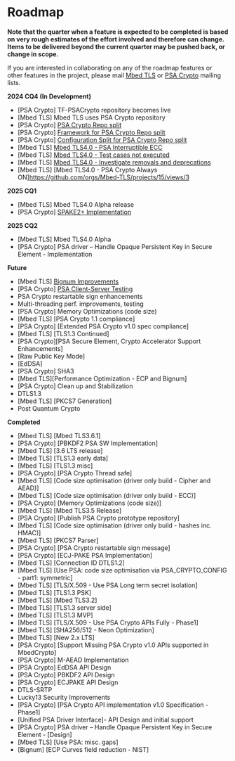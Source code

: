 # Roadmap

**Note that the quarter when a feature is expected to be completed is based on very rough estimates of the effort involved and therefore can change. Items to be delivered beyond the current quarter may be pushed back, or change in scope.**

If you are interested in collaborating on any of the roadmap features or other features in the project, please mail [Mbed TLS](https://lists.trustedfirmware.org/mailman/listinfo/mbed-tls) or [PSA Crypto](https://lists.trustedfirmware.org/mailman/listinfo/psa-crypto) mailing lists.

**2024 CQ4 (In Development)**
* [PSA Crypto] TF-PSACrypto repository becomes live
* [Mbed TLS] Mbed TLS uses PSA Crypto repository
* [PSA Crypto] [PSA Crypto Repo split](<https://github.com/orgs/Mbed-TLS/projects/18/views/1>)
* [PSA Crypto] [Framework for PSA Crypto Repo split](<https://github.com/orgs/Mbed-TLS/projects/18/views/1>)
* [PSA Crypto] [Configuration Split for PSA Crypto Repo split](<https://github.com/orgs/Mbed-TLS/projects/18/views/1>)
* [Mbed TLS] [Mbed TLS4.0 - PSA Interruptible ECC](<https://github.com/orgs/Mbed-TLS/projects/18/views/1>)
* [Mbed TLS] [Mbed TLS4.0 - Test cases not executed](<https://github.com/orgs/Mbed-TLS/projects/18/views/1>) 
* [Mbed TLS] [Mbed TLS4.0 - Investigate removals and deprecations](<https://github.com/orgs/Mbed-TLS/projects/18/views/1>)
* [Mbed TLS] [Mbed TLS4.0 - PSA Crypto Always ON]<https://github.com/orgs/Mbed-TLS/projects/15/views/3>


**2025 CQ1**
* [Mbed TLS] Mbed TLS4.0 Alpha release   
* [PSA Crypto] [SPAKE2+ Implementation](<https://github.com/orgs/Mbed-TLS/projects/16/views/1>)

**2025 CQ2**
* [Mbed TLS] Mbed TLS4.0 Alpha 
* [PSA Crypto] PSA driver – Handle Opaque Persistent Key in Secure Element - Implementation
 
**Future**
 * [Mbed TLS] [Bignum Improvements](<https://github.com/orgs/Mbed-TLS/projects/1#column-19853826>)
 * [PSA Crypto] [PSA Client-Server Testing](<https://github.com/orgs/Mbed-TLS/projects/1#column-19851174>) 
 * PSA Crypto restartable sign enhancements
 * Multi-threading perf. improvements, testing
 * [PSA Crypto] Memory Optimizations (code size)
 * [Mbed TLS] [PSA Crypto 1.1 compliance]
 * [PSA Crypto] [Extended PSA Crypto v1.0 spec compliance]
 * [Mbed TLS] [TLS1.3 Continued]
 * [PSA Crypto][PSA Secure Element, Crypto Accelerator Support Enhancements]
 * [Raw Public Key Mode]
 * [EdDSA]
 * [PSA Crypto] SHA3
 * [Mbed TLS][Performance Optimization - ECP and Bignum]
 * [PSA Crypto] Clean up and Stabilization 
 * DTLS1.3 
 * [Mbed TLS] [PKCS7 Generation]
 * Post Quantum Crypto

**Completed**
* [Mbed TLS] [Mbed TLS3.6.1]
* [PSA Crypto] [PBKDF2 PSA SW Implementation]
* [Mbed TLS] [3.6 LTS release]
* [Mbed TLS] [TLS1.3 early data] 
* [Mbed TLS] [TLS1.3 misc] 
* [PSA Crypto] [PSA Crypto Thread safe] 
* [Mbed TLS] [Code size optimisation (driver only build - Cipher and AEAD)]
* [Mbed TLS] [Code size optimisation (driver only build - ECC)]
* [PSA Crypto] [Memory Optimizations (code size)]
* [Mbed TLS] [Mbed TLS3.5 Release]
* [PSA Crypto] [Publish PSA Crypto prototype repository]
* [Mbed TLS] [Code size optimisation (driver only build - hashes inc. HMAC)]
* [Mbed TLS] [PKCS7 Parser]
* [PSA Crypto] [PSA Crypto restartable sign message]
* [PSA Crypto] [ECJ-PAKE PSA Implementation]
* [Mbed TLS] [Connection ID DTLS1.2]
* [Mbed TLS] [Use PSA: code size optimisation via PSA_CRYPTO_CONFIG - part1: symmetric]
* [Mbed TLS] [TLS/X.509​ - Use PSA Long term secret isolation]
* [Mbed TLS] [TLS1.3 PSK]
* [Mbed TLS] [Mbed TLS3.2]
* [Mbed TLS] [TLS1.3 server side]
* [Mbed TLS] [TLS1.3 MVP]
* [Mbed TLS] [TLS/X.509​ - Use PSA Crypto APIs Fully​ - Phase1]
* [Mbed TLS] [​SHA256/512 - Neon Optimization]
* [Mbed TLS] [New 2.x LTS]
* [PSA Crypto] [Support Missing PSA Crypto v1.0 APIs supported in MbedCrypto]
* [PSA Crypto]​ M-AEAD Implementation
* [PSA Crypto]​ EdDSA API  Design 
* [PSA Crypto]​ PBKDF2 API  Design 
* [PSA Crypto]​ ECJPAKE API Design  ​
* DTLS-SRTP 
* Lucky13 Security Improvements 
* [PSA Crypto] [PSA Crypto API implementation v1.0 Specification - Phase1]
* [Unified PSA Driver Interface]- API Design and initial support
* [PSA Crypto] PSA driver – Handle Opaque Persistent Key in Secure Element - [Design]
* [Mbed TLS] [Use PSA: misc. gaps]
* [Bignum] [ECP Curves field reduction - NIST]







